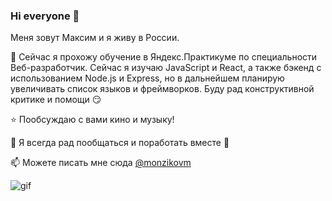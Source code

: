 ### Hi everyone 👋
Меня зовут Максим и я живу в России.

🌱 Сейчас я прохожу обучение в Яндекс.Практикуме по специальности Веб-разработчик. Сейчас я изучаю JavaScript и React, а также бэкенд с использованием Node.js и Express, но в дальнейшем планирую увеличивать список языков и фреймворков. Буду рад конструктивной критике и помощи :smirk:

⭐ Пообсуждаю с вами кино и музыку!

💬 Я всегда рад пообщаться и поработать вместе 🙂

📫 Можете писать мне сюда [@monzikovm](https://t.me/monzikovm)

![gif](https://user-images.githubusercontent.com/79571377/132989029-51e92030-046c-45b8-8cb8-49b4818c616e.gif)
